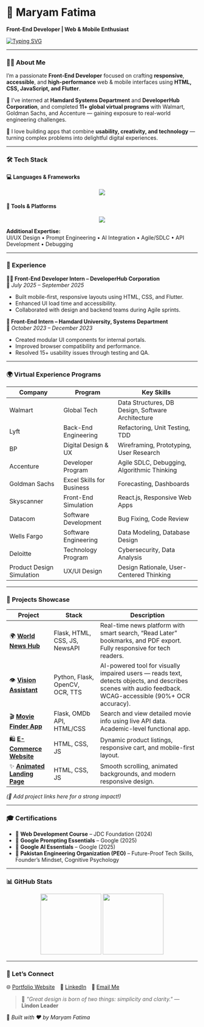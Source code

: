 # 🌸 Maryam Fatima  
**Front-End Developer | Web & Mobile Enthusiast**

[![Typing SVG](https://readme-typing-svg.demolab.com?font=Poppins&weight=600&size=22&pause=1000&color=F77EB6&center=true&vCenter=true&width=550&lines=Front-End+Developer;Web+%26+Mobile+Enthusiast;Lifelong+Learner;Building+Interactive+Experiences)](https://git.io/typing-svg)

---

### 👩‍💻 About Me
I’m a passionate **Front-End Developer** focused on crafting **responsive**, **accessible**, and **high-performance** web & mobile interfaces using **HTML, CSS, JavaScript, and Flutter**.

💼 I’ve interned at **Hamdard Systems Department** and **DeveloperHub Corporation**, and completed **11+ global virtual programs** with Walmart, Goldman Sachs, and Accenture — gaining exposure to real-world engineering challenges.

🎯 I love building apps that combine **usability, creativity, and technology** — turning complex problems into delightful digital experiences.

---

### 🛠️ Tech Stack

#### 💻 Languages & Frameworks
<p align="center">
  <img src="https://skillicons.dev/icons?i=html,css,js,bootstrap,python,dart,flutter&perline=7" />
</p>

#### 🧰 Tools & Platforms
<p align="center">
  <img src="https://skillicons.dev/icons?i=git,github,figma,firebase,sqlite,wordpress&perline=6" />
</p>

**Additional Expertise:**  
UI/UX Design • Prompt Engineering • AI Integration • Agile/SDLC • API Development • Debugging

---

### 💼 Experience

**👩‍💻 Front-End Developer Intern – DeveloperHub Corporation**  
📆 *July 2025 – September 2025*  
- Built mobile-first, responsive layouts using HTML, CSS, and Flutter.  
- Enhanced UI load time and accessibility.  
- Collaborated with design and backend teams during Agile sprints.  

**🏫 Front-End Intern – Hamdard University, Systems Department**  
📆 *October 2023 – December 2023*  
- Created modular UI components for internal portals.  
- Improved browser compatibility and performance.  
- Resolved 15+ usability issues through testing and QA.

---

### 🌍 Virtual Experience Programs

| Company | Program | Key Skills |
|----------|----------|------------|
| Walmart | Global Tech | Data Structures, DB Design, Software Architecture |
| Lyft | Back-End Engineering | Refactoring, Unit Testing, TDD |
| BP | Digital Design & UX | Wireframing, Prototyping, User Research |
| Accenture | Developer Program | Agile SDLC, Debugging, Algorithmic Thinking |
| Goldman Sachs | Excel Skills for Business | Forecasting, Dashboards |
| Skyscanner | Front-End Simulation | React.js, Responsive Web Apps |
| Datacom | Software Development | Bug Fixing, Code Review |
| Wells Fargo | Software Engineering | Data Modeling, Database Design |
| Deloitte | Technology Program | Cybersecurity, Data Analysis |
| Product Design Simulation | UX/UI Design | Design Rationale, User-Centered Thinking |

---

### 🚀 Projects Showcase

| Project | Stack | Description |
|----------|--------|-------------|
| 🌍 [**World News Hub**](https://github.com/MaryamFatima66/world-news-hub) | Flask, HTML, CSS, JS, NewsAPI | Real-time news platform with smart search, “Read Later” bookmarks, and PDF export. Fully responsive for tech readers. |
| 👁️ [**Vision Assistant**](https://github.com/MaryamFatima66/Vision-Assistant) | Python, Flask, OpenCV, OCR, TTS | AI-powered tool for visually impaired users — reads text, detects objects, and describes scenes with audio feedback. WCAG-accessible (90%+ OCR accuracy). |
| 🎬 [**Movie Finder App**](https://github.com/MaryamFatima66/movies_API_web-app-) | Flask, OMDb API, HTML/CSS | Search and view detailed movie info using live API data. Academic-level functional app. |
| 🛍️ [**E-Commerce Website**]([https://github.com/MaryamFatima66/Vision-Assistant](https://github.com/MaryamFatima66/E-commerce-Website-responsive)) | HTML, CSS, JS | Dynamic product listings, responsive cart, and mobile-first layout. |
| ✨ [**Animated Landing Page**]([https://github.com/MaryamFatima66/Vision-Assistant](https://github.com/MaryamFatima66/Animated-Landing-Page)) | HTML, CSS, JS | Smooth scrolling, animated backgrounds, and modern responsive design. |

*(🔗 Add project links here for a strong impact!)*

---

### 🎓 Certifications

- 🧠 **Web Development Course** – JDC Foundation (2024)  
- 🤖 **Google Prompting Essentials** – Google (2025)  
- 🤖 **Google AI Essentials** – Google (2025)  
- 🧩 **Pakistan Engineering Organization (PEO)** – Future-Proof Tech Skills, Founder’s Mindset, Cognitive Psychology  

---

### 📊 GitHub Stats

<p align="center">
  <img src="https://github-readme-stats.vercel.app/api?username=MaryamFatima&show_icons=true&theme=rose_pine" height="160px"/>
  <img src="https://github-readme-streak-stats.herokuapp.com/?user=MaryamFatima&theme=rose_pine" height="160px"/>
</p>

---

### 💬 Let’s Connect

🌐 [Portfolio Website](https://maryam-fatima-portfolio.vercel.app/) 💼 [LinkedIn](https://www.linkedin.com/in/maryam-fatima-20b3bb276?utm_source=share&utm_campaign=share_via&utm_content=profile&utm_medium=android_app) 📧 [Email Me](maryamfatima67766@gmail.com)

> 💭 *"Great design is born of two things: simplicity and clarity."* — **Lindon Leader**

🌿 *Built with ❤️ by Maryam Fatima*
